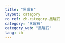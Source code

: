 ```yaml
---
title: "黑曜石"
layout: category
ro_ref: zh-category-黑曜石
category: "黑曜石"
category_web: "黑曜石"
lang: zh
---
```

